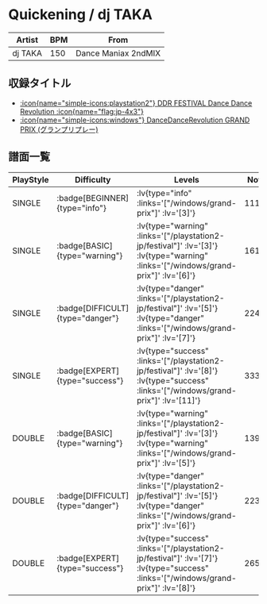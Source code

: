# Quickening / dj TAKA

|Artist|BPM|From|
|------|---|----|
|dj TAKA|150|Dance Maniax 2ndMIX|

## 収録タイトル

- [ :icon{name="simple-icons:playstation2"} DDR FESTIVAL Dance Dance Revolution :icon{name="flag:jp-4x3"} ](/playstation2-jp/festival)
- [ :icon{name="simple-icons:windows"} DanceDanceRevolution GRAND PRIX (グランプリプレー)](/windows/grand-prix)

## 譜面一覧

|PlayStyle|Difficulty|Levels|Notes|Movie|
|---------|----------|------|-----|-----|
|SINGLE| :badge[BEGINNER]{type="info"} | :lv{type="info" :links='["/windows/grand-prix"]' :lv='[3]'} |111/0||
|SINGLE| :badge[BASIC]{type="warning"} | :lv{type="warning" :links='["/playstation2-jp/festival"]' :lv='[3]'}  :lv{type="warning" :links='["/windows/grand-prix"]' :lv='[6]'} |161/24||
|SINGLE| :badge[DIFFICULT]{type="danger"} | :lv{type="danger" :links='["/playstation2-jp/festival"]' :lv='[5]'}  :lv{type="danger" :links='["/windows/grand-prix"]' :lv='[7]'} |224/25||
|SINGLE| :badge[EXPERT]{type="success"} | :lv{type="success" :links='["/playstation2-jp/festival"]' :lv='[8]'}  :lv{type="success" :links='["/windows/grand-prix"]' :lv='[11]'} |333/13||
|DOUBLE| :badge[BASIC]{type="warning"} | :lv{type="warning" :links='["/playstation2-jp/festival"]' :lv='[3]'}  :lv{type="warning" :links='["/windows/grand-prix"]' :lv='[5]'} |139/20||
|DOUBLE| :badge[DIFFICULT]{type="danger"} | :lv{type="danger" :links='["/playstation2-jp/festival"]' :lv='[5]'}  :lv{type="danger" :links='["/windows/grand-prix"]' :lv='[6]'} |223/21||
|DOUBLE| :badge[EXPERT]{type="success"} | :lv{type="success" :links='["/playstation2-jp/festival"]' :lv='[7]'}  :lv{type="success" :links='["/windows/grand-prix"]' :lv='[8]'} |265/21||
